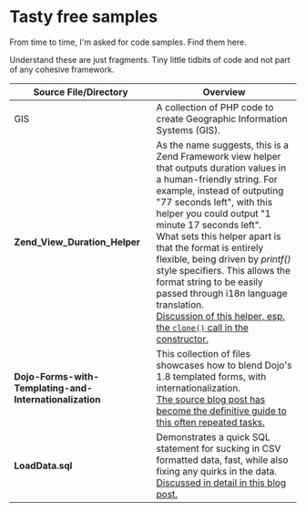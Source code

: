 Tasty free samples
==================

From time to time, I'm asked for code samples.  Find them here.

Understand these are just fragments.  Tiny little tidbits of code and not part of any cohesive framework.



Source File/Directory | Overview
--------------------- | ---------------------
GIS | A collection of PHP code to create Geographic Information Systems (GIS).
**Zend_View_Duration_Helper** | As the name suggests, this is a Zend Framework view helper that outputs duration values in a human-friendly string.  For example, instead of outputing "77 seconds left", with this helper you could output "1 minute 17 seconds left".<br>What sets this helper apart is that the format is entirely flexible, being driven by *printf()* style specifiers. This allows the format string to be easily passed through i18n language translation.<br>[Discussion of this helper, esp. the `clone()` call in the constructor.](http://www.ideacode.com/content/super-charged-view-helpers)
**Dojo-Forms-with-Templating-and-Internationalization** | This collection of files showcases how to blend Dojo's 1.8 templated forms, with internationalization.<br>[The source blog post has become the definitive guide to this often repeated tasks.](http://www.ideacode.com/content/the-definitive-guide-to-powerhouse-dojo-dialog-forms)
**LoadData.sql** | Demonstrates a quick SQL statement for sucking in CSV formatted data, fast, while also fixing any quirks in the data.<br>[Discussed in detail in this blog post.](http://www.ideacode.com/content/mysql-csv-load-fu)
